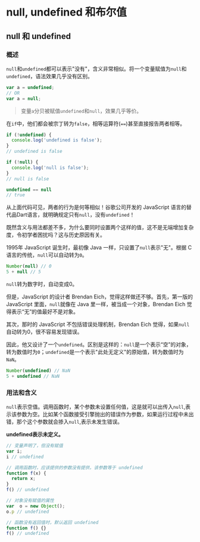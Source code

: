 # null, undefined 和布尔值
## null 和 undefined
### 概述
`null`和`undefined`都可以表示"没有"，含义非常相似。将一个变量赋值为`null`和`undefined`，语法效果几乎没有区别。
```javascript
var a = undefined;
// OR
var a = null;
```
> 变量`a`分贝被赋值`undefined`和`null`，效果几乎等价。

在`if`中，他们都会被宗丁转为`false`，相等运算符(`==`)甚至直接报告两者相等。
```javascript
if (!undefined) {
  console.log('undefined is false');
}
// undefined is false

if (!null) {
  console.log('null is false');
}
// null is false

undefined == null
// true
```
从上面代码可见，两者的行为是何等相似！谷歌公司开发的 JavaScript 语言的替代品Dart语言，就明确规定只有`null`，没有`undefined`！

既然含义与用法都差不多，为什么要同时设置两个这样的值，这不是无端增加复杂度，令初学者困扰吗？这与历史原因有关。

1995年 JavaScript 诞生时，最初像 Java 一样，只设置了`null`表示"无"。根据 C 语言的传统，`null`可以自动转为`0`。
```javascript
Number(null) // 0
5 + null // 5
```
`null`转为数字时，自动变成0。

但是，JavaScript 的设计者 Brendan Eich，觉得这样做还不够。首先，第一版的 JavaScript 里面，`null`就像在 Java 里一样，被当成一个对象，Brendan Eich 觉得表示“无”的值最好不是对象。

其次，那时的 JavaScript 不包括错误处理机制，Brendan Eich 觉得，如果`null`自动转为0，很不容易发现错误。

因此，他又设计了一个`undefined`。区别是这样的：`null`是一个表示“空”的对象，转为数值时为`0`；`undefined`是一个表示"此处无定义"的原始值，转为数值时为`NaN`。
```javascript
Number(undefined) // NaN
5 + undefined // NaN
```
### 用法和含义
`null`表示空值。调用函数时，某个参数未设置任何值，这是就可以出传入`null`,表示该参数为空。比如某个函数接受引擎抛出的错误作为参数，如果运行过程中未出错，那个这个参数就会掺入`null`,表示未发生错误。

**undefined表示未定义。**
```javascript
// 变量声明了，但没有赋值
var i;
i // undefined

// 调用函数时，应该提供的参数没有提供，该参数等于 undefined
function f(x) {
  return x;
}
f() // undefined

// 对象没有赋值的属性
var  o = new Object();
o.p // undefined

// 函数没有返回值时，默认返回 undefined
function f() {}
f() // undefined
```
